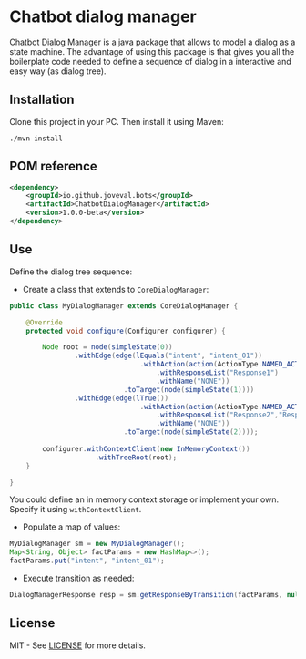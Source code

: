 # Chatbot dialog manager

Chatbot Dialog Manager is a java package that allows to model a dialog as a state machine. The advantage of using this package is that gives you all the boilerplate code needed to define a sequence of dialog in a interactive and easy way (as dialog tree).

## Installation
Clone this project in your PC. Then install it using Maven:

``` batch
./mvn install
```
## POM reference

``` xml
<dependency>
	<groupId>io.github.joveval.bots</groupId>
	<artifactId>ChatbotDialogManager</artifactId>
	<version>1.0.0-beta</version>
</dependency>
```
## Use
Define the dialog tree sequence:

* Create a class that extends to `CoreDialogManager`:

``` java
public class MyDialogManager extends CoreDialogManager {

	@Override
	protected void configure(Configurer configurer) {

		Node root = node(simpleState(0))
				.withEdge(edge(lEquals("intent", "intent_01"))
								.withAction(action(ActionType.NAMED_ACTION)
									.withResponseList("Response1")
									.withName("NONE"))
							.toTarget(node(simpleState(1))))
				.withEdge(edge(lTrue())
								.withAction(action(ActionType.NAMED_ACTION)
									.withResponseList("Response2","Response3")
									.withName("NONE"))
							.toTarget(node(simpleState(2))));
		
		configurer.withContextClient(new InMemoryContext())
				  	 .withTreeRoot(root);
	}

}
```
You could define an in memory context storage or implement your own. Specify it using `withContextClient`. 

* Populate a map of values:

``` java
MyDialogManager sm = new MyDialogManager();
Map<String, Object> factParams = new HashMap<>();
factParams.put("intent", "intent_01");
```
* Execute transition as needed:

``` java
DialogManagerResponse resp = sm.getResponseByTransition(factParams, null);
```

## License
MIT - See [LICENSE](https://github.com/joveval/bots-dialog-manager/blob/master/LICENSE) for more details.
